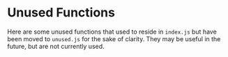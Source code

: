 # Unused Functions

Here are some unused functions that used to reside in `index.js` but have been moved to `unused.js` for the sake of clarity. They may be useful in the future, but are not currently used.
